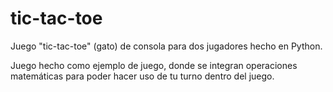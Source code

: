 # tic-tac-toe
Juego "tic-tac-toe" (gato) de consola para dos jugadores hecho en Python.


Juego hecho como ejemplo de juego, donde se integran operaciones matemáticas para poder hacer uso de tu turno dentro del juego.

